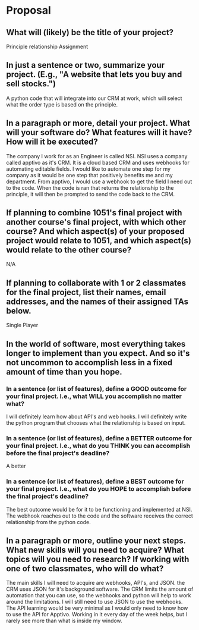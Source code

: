# Proposal

## What will (likely) be the title of your project?

Principle relationship Assignment

## In just a sentence or two, summarize your project. (E.g., "A website that lets you buy and sell stocks.")

A python code that will integrate into our CRM at work, which will select what the order type is based on the principle. 

## In a paragraph or more, detail your project. What will your software do? What features will it have? How will it be executed?

The company I work for as an Engineer is called NSI. NSI uses a company called apptivo as it's CRM. It is a cloud based CRM and uses webhooks for automating editable fields. I would like to automate one step for my company as it would be one step that positively benefits me and my department. From apptivo, I would use a webhook to get the field I need out to the code. When the code is ran that returns the relationship to the principle, it will then be prompted to send the code back to the CRM.

## If planning to combine 1051's final project with another course's final project, with which other course? And which aspect(s) of your proposed project would relate to 1051, and which aspect(s) would relate to the other course?

N/A

## If planning to collaborate with 1 or 2 classmates for the final project, list their names, email addresses, and the names of their assigned TAs below.

Single Player

## In the world of software, most everything takes longer to implement than you expect. And so it's not uncommon to accomplish less in a fixed amount of time than you hope.

### In a sentence (or list of features), define a GOOD outcome for your final project. I.e., what WILL you accomplish no matter what?

I will definitely learn how about API's and web hooks. I will definitely write the python program that chooses what the relationship is based on input. 

### In a sentence (or list of features), define a BETTER outcome for your final project. I.e., what do you THINK you can accomplish before the final project's deadline?

A better 

### In a sentence (or list of features), define a BEST outcome for your final project. I.e., what do you HOPE to accomplish before the final project's deadline?

The best outcome would be for it to be functioning and implemented at NSI. The webhook reaches out to the code and the software receives the correct relationship from the python code.

## In a paragraph or more, outline your next steps. What new skills will you need to acquire? What topics will you need to research? If working with one of two classmates, who will do what?

The main skills I will need to acquire are webhooks, API's, and JSON. the CRM uses JSON for it's background software. The CRM limits the amount of automation that you can use, so the webhooks and python will help to work around the limitations. I will still need to use JSON to use the webhooks. The API learning would be very minimal as I would only need to know how to use the API for Apptivo. Working in it every day of the week helps, but I rarely see more than what is inside my window.
